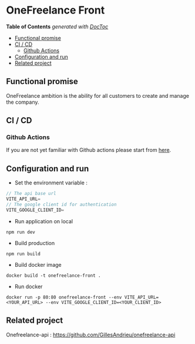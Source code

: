 # OneFreelance Front

<!-- START doctoc generated TOC please keep comment here to allow auto update -->
<!-- DON'T EDIT THIS SECTION, INSTEAD RE-RUN doctoc TO UPDATE -->
**Table of Contents**  *generated with [DocToc](https://github.com/thlorenz/doctoc)*

- [Functional promise](#functional-promise)
- [CI / CD](#ci--cd)
    - [Github Actions](#github-actions)
- [Configuration and run](#configuration-and-run)
- [Related project](#related-project)

## Functional promise

OneFreelance ambition is the ability for all customers to create and manage the company.

## CI / CD

### Github Actions

If you are not yet familiar with Github actions please start from [here](https://docs.github.com/en/actions).

## Configuration and run

- Set the environment variable : 
```javascript
// The api base url
VITE_API_URL=
// The google client id for authentication
VITE_GOOGLE_CLIENT_ID=
```

- Run application on local

```shell
npm run dev
```

- Build production 

```shell
npm run build
```

- Build docker image

```shell
docker build -t onefreelance-front .
```

- Run docker 

```shell
docker run -p 80:80 onefreelance-front --env VITE_API_URL=<YOUR_API_URL> --env VITE_GOOGLE_CLIENT_ID=<YOUR_CLIENT_ID>
```

## Related project

Onefreelance-api : https://github.com/GillesAndrieu/onefreelance-api